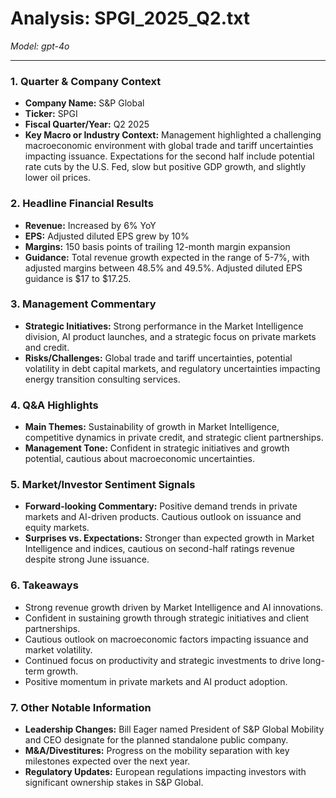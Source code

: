 # Analysis: SPGI_2025_Q2.txt

*Model: gpt-4o*

---

### 1. Quarter & Company Context
- **Company Name:** S&P Global
- **Ticker:** SPGI
- **Fiscal Quarter/Year:** Q2 2025
- **Key Macro or Industry Context:** Management highlighted a challenging macroeconomic environment with global trade and tariff uncertainties impacting issuance. Expectations for the second half include potential rate cuts by the U.S. Fed, slow but positive GDP growth, and slightly lower oil prices.

### 2. Headline Financial Results
- **Revenue:** Increased by 6% YoY
- **EPS:** Adjusted diluted EPS grew by 10%
- **Margins:** 150 basis points of trailing 12-month margin expansion
- **Guidance:** Total revenue growth expected in the range of 5-7%, with adjusted margins between 48.5% and 49.5%. Adjusted diluted EPS guidance is $17 to $17.25.

### 3. Management Commentary
- **Strategic Initiatives:** Strong performance in the Market Intelligence division, AI product launches, and a strategic focus on private markets and credit. 
- **Risks/Challenges:** Global trade and tariff uncertainties, potential volatility in debt capital markets, and regulatory uncertainties impacting energy transition consulting services.

### 4. Q&A Highlights
- **Main Themes:** Sustainability of growth in Market Intelligence, competitive dynamics in private credit, and strategic client partnerships.
- **Management Tone:** Confident in strategic initiatives and growth potential, cautious about macroeconomic uncertainties.

### 5. Market/Investor Sentiment Signals
- **Forward-looking Commentary:** Positive demand trends in private markets and AI-driven products. Cautious outlook on issuance and equity markets.
- **Surprises vs. Expectations:** Stronger than expected growth in Market Intelligence and indices, cautious on second-half ratings revenue despite strong June issuance.

### 6. Takeaways
- Strong revenue growth driven by Market Intelligence and AI innovations.
- Confident in sustaining growth through strategic initiatives and client partnerships.
- Cautious outlook on macroeconomic factors impacting issuance and market volatility.
- Continued focus on productivity and strategic investments to drive long-term growth.
- Positive momentum in private markets and AI product adoption.

### 7. Other Notable Information
- **Leadership Changes:** Bill Eager named President of S&P Global Mobility and CEO designate for the planned standalone public company.
- **M&A/Divestitures:** Progress on the mobility separation with key milestones expected over the next year.
- **Regulatory Updates:** European regulations impacting investors with significant ownership stakes in S&P Global.